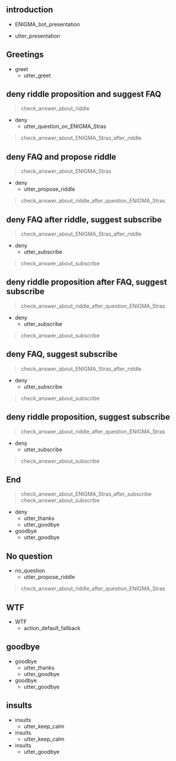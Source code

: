 ## introduction
* ENIGMA_bot_presentation
- utter_presentation

## Greetings
* greet
  - utter_greet

## deny riddle proposition and suggest FAQ
> check_answer_about_riddle
* deny
  - utter_question_on_ENIGMA_Stras
> check_answer_about_ENIGMA_Stras_after_riddle

## deny FAQ and propose riddle
> check_answer_about_ENIGMA_Stras
* deny
  - utter_propose_riddle
> check_answer_about_riddle_after_question_ENIGMA_Stras

## deny FAQ after riddle, suggest subscribe
> check_answer_about_ENIGMA_Stras_after_riddle
* deny
  - utter_subscribe
> check_answer_about_subscribe

## deny riddle proposition after FAQ, suggest subscribe
> check_answer_about_riddle_after_question_ENIGMA_Stras
* deny
  - utter_subscribe
> check_answer_about_subscribe

## deny FAQ, suggest subscribe
> check_answer_about_ENIGMA_Stras_after_riddle
* deny
  - utter_subscribe
> check_answer_about_subscribe

## deny riddle proposition, suggest subscribe
> check_answer_about_riddle_after_question_ENIGMA_Stras
* deny
  - utter_subscribe
> check_answer_about_subscribe

## End
> check_answer_about_ENIGMA_Stras_after_subscribe
> check_answer_about_subscribe
* deny
  - utter_thanks
  - utter_goodbye
* goodbye
  - utter_goodbye

## No question
* no_question
  - utter_propose_riddle
> check_answer_about_riddle_after_question_ENIGMA_Stras

## WTF
* WTF
  - action_default_fallback

## goodbye
* goodbye
  - utter_thanks
  - utter_goodbye
* goodbye
  - utter_goodbye

## insults
* insults
  - utter_keep_calm
* insults
  - utter_keep_calm
* insults 
  - utter_goodbye
